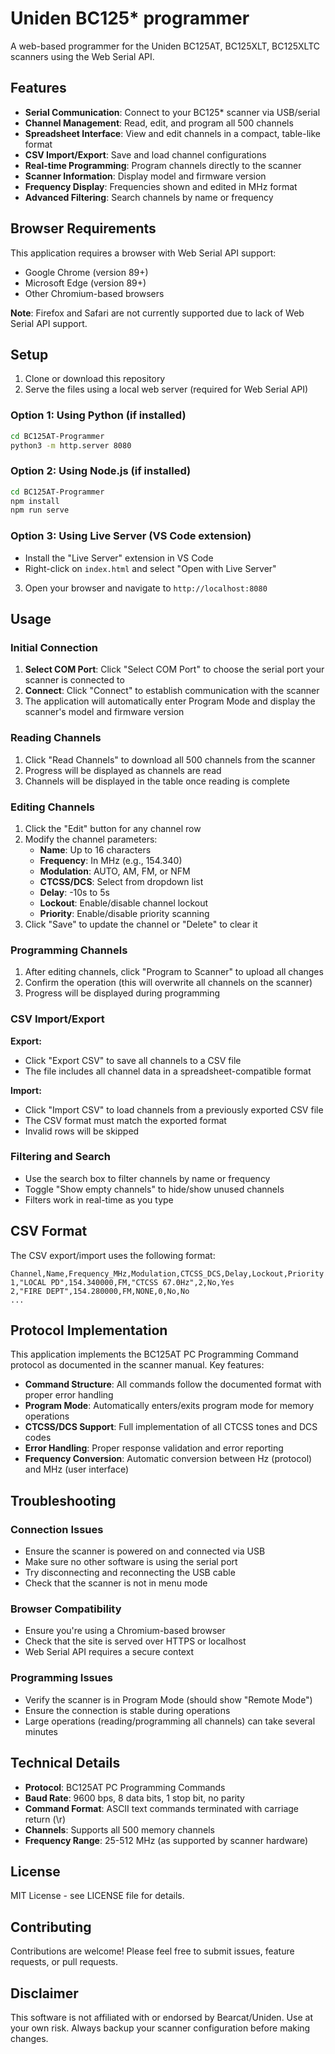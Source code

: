 # Uniden BC125* programmer

A web-based programmer for the Uniden BC125AT, BC125XLT, BC125XLTC scanners using the Web Serial API.

## Features

- **Serial Communication**: Connect to your BC125* scanner via USB/serial
- **Channel Management**: Read, edit, and program all 500 channels
- **Spreadsheet Interface**: View and edit channels in a compact, table-like format
- **CSV Import/Export**: Save and load channel configurations
- **Real-time Programming**: Program channels directly to the scanner
- **Scanner Information**: Display model and firmware version
- **Frequency Display**: Frequencies shown and edited in MHz format
- **Advanced Filtering**: Search channels by name or frequency

## Browser Requirements

This application requires a browser with Web Serial API support:
- Google Chrome (version 89+)
- Microsoft Edge (version 89+)
- Other Chromium-based browsers

**Note**: Firefox and Safari are not currently supported due to lack of Web Serial API support.

## Setup

1. Clone or download this repository
2. Serve the files using a local web server (required for Web Serial API)

### Option 1: Using Python (if installed)
```bash
cd BC125AT-Programmer
python3 -m http.server 8080
```

### Option 2: Using Node.js (if installed)
```bash
cd BC125AT-Programmer
npm install
npm run serve
```

### Option 3: Using Live Server (VS Code extension)
- Install the "Live Server" extension in VS Code
- Right-click on `index.html` and select "Open with Live Server"

3. Open your browser and navigate to `http://localhost:8080`

## Usage

### Initial Connection

1. **Select COM Port**: Click "Select COM Port" to choose the serial port your scanner is connected to
2. **Connect**: Click "Connect" to establish communication with the scanner
3. The application will automatically enter Program Mode and display the scanner's model and firmware version

### Reading Channels

1. Click "Read Channels" to download all 500 channels from the scanner
2. Progress will be displayed as channels are read
3. Channels will be displayed in the table once reading is complete

### Editing Channels

1. Click the "Edit" button for any channel row
2. Modify the channel parameters:
   - **Name**: Up to 16 characters
   - **Frequency**: In MHz (e.g., 154.340)
   - **Modulation**: AUTO, AM, FM, or NFM
   - **CTCSS/DCS**: Select from dropdown list
   - **Delay**: -10s to 5s
   - **Lockout**: Enable/disable channel lockout
   - **Priority**: Enable/disable priority scanning
3. Click "Save" to update the channel or "Delete" to clear it

### Programming Channels

1. After editing channels, click "Program to Scanner" to upload all changes
2. Confirm the operation (this will overwrite all channels on the scanner)
3. Progress will be displayed during programming

### CSV Import/Export

**Export:**
- Click "Export CSV" to save all channels to a CSV file
- The file includes all channel data in a spreadsheet-compatible format

**Import:**
- Click "Import CSV" to load channels from a previously exported CSV file
- The CSV format must match the exported format
- Invalid rows will be skipped

### Filtering and Search

- Use the search box to filter channels by name or frequency
- Toggle "Show empty channels" to hide/show unused channels
- Filters work in real-time as you type

## CSV Format

The CSV export/import uses the following format:

```csv
Channel,Name,Frequency_MHz,Modulation,CTCSS_DCS,Delay,Lockout,Priority
1,"LOCAL PD",154.340000,FM,"CTCSS 67.0Hz",2,No,Yes
2,"FIRE DEPT",154.280000,FM,NONE,0,No,No
...
```

## Protocol Implementation

This application implements the BC125AT PC Programming Command protocol as documented in the scanner manual. Key features:

- **Command Structure**: All commands follow the documented format with proper error handling
- **Program Mode**: Automatically enters/exits program mode for memory operations  
- **CTCSS/DCS Support**: Full implementation of all CTCSS tones and DCS codes
- **Error Handling**: Proper response validation and error reporting
- **Frequency Conversion**: Automatic conversion between Hz (protocol) and MHz (user interface)

## Troubleshooting

### Connection Issues
- Ensure the scanner is powered on and connected via USB
- Make sure no other software is using the serial port
- Try disconnecting and reconnecting the USB cable
- Check that the scanner is not in menu mode

### Browser Compatibility
- Ensure you're using a Chromium-based browser
- Check that the site is served over HTTPS or localhost
- Web Serial API requires a secure context

### Programming Issues
- Verify the scanner is in Program Mode (should show "Remote Mode")
- Ensure the connection is stable during operations
- Large operations (reading/programming all channels) can take several minutes

## Technical Details

- **Protocol**: BC125AT PC Programming Commands
- **Baud Rate**: 9600 bps, 8 data bits, 1 stop bit, no parity
- **Command Format**: ASCII text commands terminated with carriage return (\\r)
- **Channels**: Supports all 500 memory channels
- **Frequency Range**: 25-512 MHz (as supported by scanner hardware)

## License

MIT License - see LICENSE file for details.

## Contributing

Contributions are welcome! Please feel free to submit issues, feature requests, or pull requests.

## Disclaimer

This software is not affiliated with or endorsed by Bearcat/Uniden. Use at your own risk. Always backup your scanner configuration before making changes.
